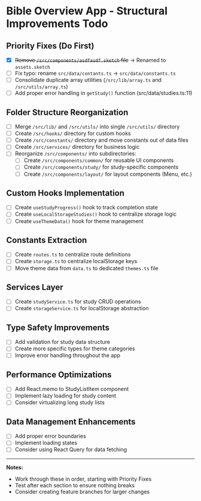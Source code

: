 # Bible Overview App - Structural Improvements Todo

## Priority Fixes (Do First)
- [x] ~~Remove `/src/components/asdfasdf.sketch` file~~ → Renamed to `assets.sketch`
- [ ] Fix typo: rename `src/data/contants.ts` → `src/data/constants.ts`
- [ ] Consolidate duplicate array utilities (`/src/lib/array.ts` and `/src/utils/array.ts`)
- [ ] Add proper error handling in `getStudy()` function (src/data/studies.ts:11)

## Folder Structure Reorganization
- [ ] Merge `/src/lib/` and `/src/utils/` into single `/src/utils/` directory
- [ ] Create `/src/hooks/` directory for custom hooks
- [ ] Create `/src/constants/` directory and move constants out of data files
- [ ] Create `/src/services/` directory for business logic
- [ ] Reorganize `/src/components/` into subdirectories:
  - [ ] Create `/src/components/common/` for reusable UI components
  - [ ] Create `/src/components/study/` for study-specific components
  - [ ] Create `/src/components/layout/` for layout components (Menu, etc.)

## Custom Hooks Implementation
- [ ] Create `useStudyProgress()` hook to track completion state
- [ ] Create `useLocalStorageStudies()` hook to centralize storage logic
- [ ] Create `useThemeData()` hook for theme management

## Constants Extraction
- [ ] Create `routes.ts` to centralize route definitions
- [ ] Create `storage.ts` to centralize localStorage keys
- [ ] Move theme data from `data.ts` to dedicated `themes.ts` file

## Services Layer
- [ ] Create `studyService.ts` for study CRUD operations
- [ ] Create `storageService.ts` for localStorage abstraction

## Type Safety Improvements
- [ ] Add validation for study data structure
- [ ] Create more specific types for theme categories
- [ ] Improve error handling throughout the app

## Performance Optimizations
- [ ] Add React.memo to StudyListItem component
- [ ] Implement lazy loading for study content
- [ ] Consider virtualizing long study lists

## Data Management Enhancements
- [ ] Add proper error boundaries
- [ ] Implement loading states
- [ ] Consider using React Query for data fetching

---

**Notes:**
- Work through these in order, starting with Priority Fixes
- Test after each section to ensure nothing breaks
- Consider creating feature branches for larger changes